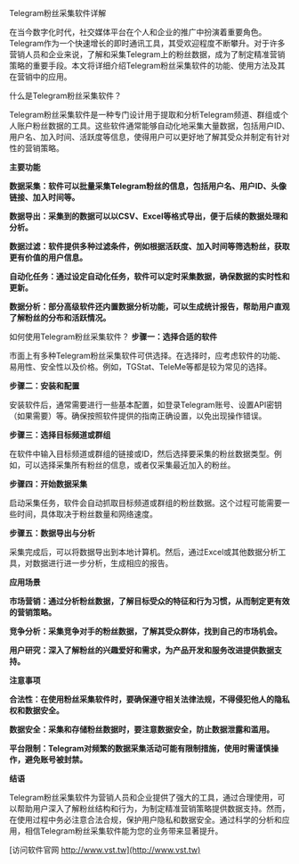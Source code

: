 Telegram粉丝采集软件详解

在当今数字化时代，社交媒体平台在个人和企业的推广中扮演着重要角色。Telegram作为一个快速增长的即时通讯工具，其受欢迎程度不断攀升。对于许多营销人员和企业来说，了解和采集Telegram上的粉丝数据，成为了制定精准营销策略的重要手段。本文将详细介绍Telegram粉丝采集软件的功能、使用方法及其在营销中的应用。

什么是Telegram粉丝采集软件？

Telegram粉丝采集软件是一种专门设计用于提取和分析Telegram频道、群组或个人账户粉丝数据的工具。这些软件通常能够自动化地采集大量数据，包括用户ID、用户名、加入时间、活跃度等信息，使得用户可以更好地了解其受众并制定有针对性的营销策略。

**主要功能**

**数据采集：软件可以批量采集Telegram粉丝的信息，包括用户名、用户ID、头像链接、加入时间等。**

**数据导出：采集到的数据可以以CSV、Excel等格式导出，便于后续的数据处理和分析。**

**数据过滤：软件提供多种过滤条件，例如根据活跃度、加入时间等筛选粉丝，获取更有价值的用户信息。**

**自动化任务：通过设定自动化任务，软件可以定时采集数据，确保数据的实时性和更新。**

**数据分析：部分高级软件还内置数据分析功能，可以生成统计报告，帮助用户直观了解粉丝的分布和活跃情况。**

如何使用Telegram粉丝采集软件？
**步骤一：选择合适的软件**

市面上有多种Telegram粉丝采集软件可供选择。在选择时，应考虑软件的功能、易用性、安全性以及价格。例如，TGStat、TeleMe等都是较为常见的选择。

**步骤二：安装和配置**

安装软件后，通常需要进行一些基本配置，如登录Telegram账号、设置API密钥（如果需要）等。确保按照软件提供的指南正确设置，以免出现操作错误。

**步骤三：选择目标频道或群组**

在软件中输入目标频道或群组的链接或ID，然后选择要采集的粉丝数据类型。例如，可以选择采集所有粉丝的信息，或者仅采集最近加入的粉丝。

**步骤四：开始数据采集**

启动采集任务，软件会自动抓取目标频道或群组的粉丝数据。这个过程可能需要一些时间，具体取决于粉丝数量和网络速度。

**步骤五：数据导出与分析**

采集完成后，可以将数据导出到本地计算机。然后，通过Excel或其他数据分析工具，对数据进行进一步分析，生成相应的报告。

**应用场景**

**市场营销：通过分析粉丝数据，了解目标受众的特征和行为习惯，从而制定更有效的营销策略。**

**竞争分析：采集竞争对手的粉丝数据，了解其受众群体，找到自己的市场机会。**

**用户研究：深入了解粉丝的兴趣爱好和需求，为产品开发和服务改进提供数据支持。**

**注意事项**

**合法性：在使用粉丝采集软件时，要确保遵守相关法律法规，不得侵犯他人的隐私权和数据安全。**

**数据安全：采集和存储粉丝数据时，要注意数据安全，防止数据泄露和滥用。**

**平台限制：Telegram对频繁的数据采集活动可能有限制措施，使用时需谨慎操作，避免账号被封禁。**

**结语**

Telegram粉丝采集软件为营销人员和企业提供了强大的工具，通过合理使用，可以帮助用户深入了解粉丝结构和行为，为制定精准营销策略提供数据支持。然而，在使用过程中务必注意合法合规，保护用户隐私和数据安全。通过科学的分析和应用，相信Telegram粉丝采集软件能为您的业务带来显著提升。


[访问软件官网 http://www.vst.tw](http://www.vst.tw)
